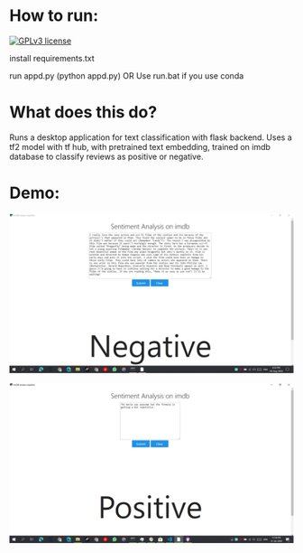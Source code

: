 # How to run:

[![GPLv3 license](https://img.shields.io/badge/License-GPLv3-blue.svg)](http://perso.crans.org/besson/LICENSE.html)

install requirements.txt


 run appd.py (python appd.py)
OR Use run.bat if you use conda

# What does this do?
Runs a desktop application for text classification with flask backend.
Uses a tf2 model with tf hub, with pretrained text embedding, trained on imdb database to classify reviews as positive or negative.

# Demo:
![Screenshot 1](screen1.png)



![Screenshot 2](screen2.png)
